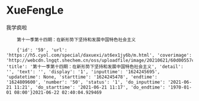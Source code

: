 # XueFengLe     

我学疯啦    

        第十一季第十四期：在新形势下坚持和发展中国特色社会主义     

        {'id': '59', 'url': 'https://h5.cyol.com/special/daxuexi/at6ex1jy6b/m.html', 'coverimage': 'http://webcdn.lngqt.shechem.cn/oss/uploadfile/image/20210621/60d00557c1c0e.jfif', 'title': '第十一季第十四期：在新形势下坚持和发展中国特色社会主义', 'detail': '', 'text': '', 'display': '1', 'inputtime': '1624245695', 'updatetime': None, 'starttime': '1624245478', 'endtime': '1624809600', 'number': '50', 'status': '1', 'do_inputtime': '2021-06-21 11:21', 'do_starttime': '2021-06-21 11:17', 'do_endtime': '1970-01-01 08:00'}2021-06-22 02:40:04.929469